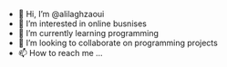 - 👋 Hi, I’m @alilaghzaoui
- 👀 I’m interested in online busnises
- 🌱 I’m currently learning programming
- 💞️ I’m looking to collaborate on programming projects
- 📫 How to reach me ...

<!---
alilaghzaouitcsf/alilaghzaouitcsf is a ✨ special ✨ repository because its `README.md` (this file) appears on your GitHub profile.
You can click the Preview link to take a look at your changes.
--->
